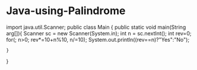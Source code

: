 # Java-using-Palindrome
import java.util.Scanner;
public class Main
{
    public static void main(String arg[]){
        Scanner sc = new Scanner(System.in);
        int n = sc.nextInt();
        int rev=0;
        for(; n>0; rev*=10+n%10, n/=10);
        System.out.println((rev==n)?"Yes":"No");
        
    }
}

